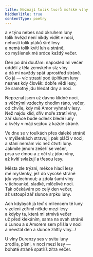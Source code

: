 ```yaml
---
title: Neznají tolik tvorů mořské vlny
hiddenTitle: true
contentType: poetry
---
```


<section>

a v týnu nebes nad okruhem luny  
tolik hvězd není nikdy vidět v noci,  
nehostí tolik ptáků širé lesy  
a nemá tolik kvítí luh a stráně,  
co myšlenek mé srdce každý večer.

</section>

<section>

Den po dni doufám: naposled mi večer  
oddělí z těla zemského slz vlny  
a dá mi navždy spát uprostřed stráně.  
Co já — víc strastí pod úplňkem luny  
nesnes kdy člověk: dobře vědí lesy,  
že samotný jdu hledat dny a noci.

</section>

<section>

Nepoznal jsem už dávno klidné noci,  
s věčnými vzdechy chodím ráno, večer,  
od chvíle, kdy mě Amor vyhnal v lesy.  
Než najdu klid, dřív moře ztratí vlny,  
zář slunce bude odlesk bledé luny  
a květy v máji sejdou z každé stráně.

</section>

<section>

Ve dne se v toulkách přes daleké stráně  
v myšlenkách stravuji; pak pláči v noci;  
a stání nemám víc než čtvrti luny.  
Jakmile jenom zešeří se večer,  
prsa se dmou a z očí slz jdou vlny,  
až kvítí svlažují a třesou lesy.

</section>

<section>

Města zle trýzní, měkce hladí lesy  
mé myšlenky, jež do vysoké stráně  
jdu vydechnout; a zdola šumí vlny  
v tichounké, sladké, mlčelivé noci.  
Tak očekávám po celý den večer,  
až ustoupí zář slunce srpku luny.

</section>

<section>

Ach kdybych já teď s milencem té luny  
v zeleni zdříml někde mezi lesy  
a kdyby ta, která mi stmívá večer  
už před klekáním, sama na svah stráně  
s Lunou a s Amorem sem přišla v noci  
a nevstal den a slunce zhltly vlny…!

</section>

<section>

U vlny Durenzy ses v svitu luny  
zrodila, písni, v noci mezi lesy —  
bohaté stráně spatříš zítra večer.

</section>
